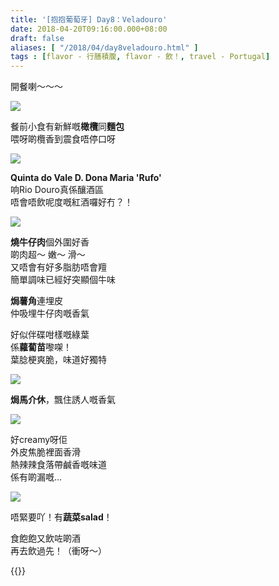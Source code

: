 ```yaml
---
title: '[抱抱葡萄牙] Day8：Veladouro'
date: 2018-04-20T09:16:00.000+08:00
draft: false
aliases: [ "/2018/04/day8veladouro.html" ]
tags : [flavor - 行膳積腹, flavor - 飲！, travel - Portugal]
---
```


開餐喇～～～  

![](https://c1.staticflickr.com/1/800/41560709721_c7317829eb_z.jpg)

餐前小食有新鮮嘅**橄欖**同**麵包**  
喂呀啲欖香到震食唔停口呀  

![](https://c1.staticflickr.com/5/4299/35910368541_1b91a4d4d1_z.jpg)

**Quinta do Vale D. Dona Maria 'Rufo'**  
响Rio Douro真係釀酒區  
唔會唔飲呢度嘅紅酒囉好冇？！  

![](https://c1.staticflickr.com/1/787/39752341700_2fbf6c7828_z.jpg)

**燒牛仔肉**個外圍好香  
啲肉超～ 嫩～ 滑～  
又唔會有好多脂肪唔會羶  
簡單調味已經好突顯個牛味  
  
**焗薯角**連埋皮  
仲吸埋牛仔肉嘅香氣  
  
好似伴碟咁樣嘅綠葉  
係**蘿蔔苗**嚟㗎！  
葉腍梗爽脆，味道好獨特  

![](https://c1.staticflickr.com/1/913/27691193588_69cebbcab8_z.jpg)

**焗馬介休**，飄住誘人嘅香氣  

![](https://c1.staticflickr.com/1/874/39752340480_4cfd5571fa_z.jpg)

好creamy呀佢  
外皮焦脆裡面香滑  
熱辣辣食落帶鹹香嘅味道  
係有啲漏嘅...  

![](https://c1.staticflickr.com/1/901/39752339920_69ca550bd6_z.jpg)

唔緊要吖！有**蔬菜salad**！  
  
食飽飽又飲咗啲酒  
再去飲過先！（衝呀～）  


{{<portugal>}}  
